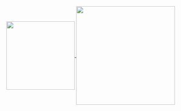 <a href="https://github.com/anuraghazra/github-readme-stats">
  <img align="center" height="180px" src="https://github-readme-stats.vercel.app/api/?username=rocex&count_private=true&show_icons=true&theme=default&card_width=300px&line_height=20px" />
</a>

<a href="https://github.com/anuraghazra/convoychat">
  <img align="center" height="260px" src="https://github-readme-stats.vercel.app/api/top-langs/?username=rocex&layout=default&count_private=true&theme=default" />
</a>

